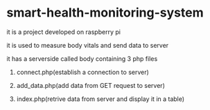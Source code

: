 # smart-health-monitoring-system
it is a project developed on raspberry pi

it is used to measure body vitals and send data to server

it has a serverside called body containing 3 php files 

1) connect.php(establish a connection to server)

2) add_data.php(add data from GET request to server)

3) index.php(retrive data from server and display it in a table)
